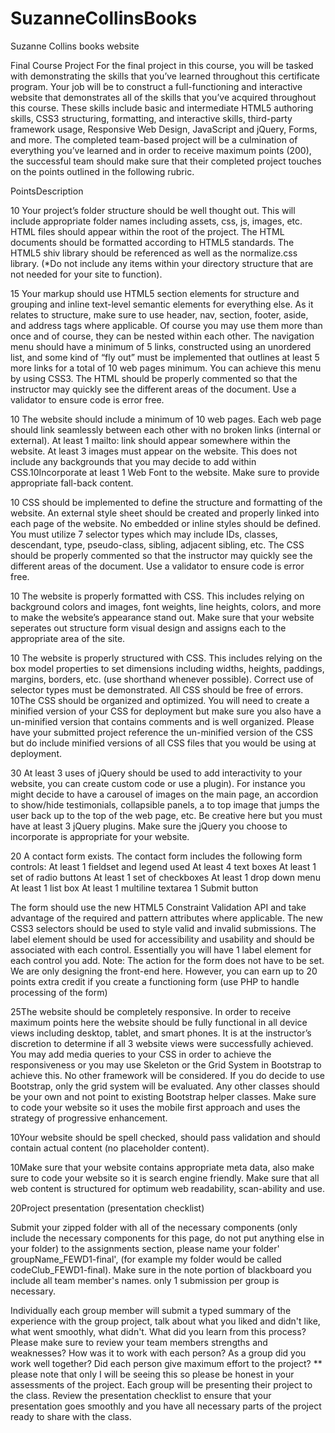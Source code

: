 # SuzanneCollinsBooks
Suzanne Collins books website


Final Course Project
For the final project in this course, you will be tasked with demonstrating the skills that you’ve learned throughout this certificate program. Your job will be to construct a full-functioning and interactive website that demonstrates all of the skills that you’ve acquired throughout this course. These skills include basic and intermediate HTML5 authoring skills, CSS3 structuring, formatting, and interactive skills, third-party framework usage, Responsive Web Design, JavaScript and jQuery, Forms, and more. The completed team-based project will be a culmination of everything you’ve learned and in order to receive maximum points (200), the successful team should make sure that their completed project touches on the points outlined in the following rubric.

PointsDescription

10 Your project’s folder structure should be well thought out. This will include appropriate folder names including assets, css, js, images, etc. HTML files should appear within the root of the project. The HTML documents should be formatted according to HTML5 standards. The HTML5 shiv library should be referenced as well as the normalize.css library. (*Do not include any items within your directory structure that are not needed for your site to function).

15 Your markup should use HTML5 section elements for structure and grouping and inline text-level semantic elements for everything else. As it relates to structure, make sure to use header, nav, section, footer, aside, and address tags where applicable. Of course you may use them more than once and of course, they can be nested within each other. The navigation menu should have a minimum of 5 links, constructed using an unordered list, and some kind of “fly out” must be implemented that outlines at least 5 more links for a total of 10 web pages minimum. You can achieve this menu by using CSS3. The HTML should be properly commented so that the instructor may quickly see the different areas of the document. Use a validator to ensure code is error free.

10 The website should include a minimum of 10 web pages. Each web page should link seamlessly between each other with no broken links (internal or external). At least 1 mailto: link should appear somewhere within the website. At least 3 images must appear on the website. This does not include any backgrounds that you may decide to add within CSS.10Incorporate at least 1 Web Font to the website. Make sure to provide appropriate fall-back content.

10 CSS should be implemented to define the structure and formatting of the website. An external style sheet should be created and properly linked into each page of the website. No embedded or inline styles should be defined. You must utilize 7 selector types which may include IDs, classes, descendant, type, pseudo-class, sibling, adjacent sibling, etc. The CSS should be properly commented so that the instructor may quickly see the different areas of the document. Use a validator to ensure code is error free.

10 The website is properly formatted with CSS. This includes relying on background colors and images, font weights, line heights, colors, and more to make the website’s appearance stand out. Make sure that your website seperates out structure form visual design and assigns each to the appropriate area of the site.

10 The website is properly structured with CSS. This includes relying on the box model properties to set dimensions including widths, heights, paddings, margins, borders, etc. (use shorthand whenever possible). Correct use of selector types must be demonstrated. All CSS should be free of errors. 10The CSS should be organized and optimized. You will need to create a minified version of your CSS for deployment but make sure you also have a un-minified version that contains comments and is well organized. Please have your submitted project reference the un-minified version of the CSS but do include minified versions of all CSS files that you would be using at deployment.

30 At least 3 uses of jQuery should be used to add interactivity to your website, you can create custom code or use a plugin). For instance you might decide to have a carousel of images on the main page, an accordion to show/hide testimonials, collapsible panels, a to top image that jumps the user back up to the top of the web page, etc. Be creative here but you must have at least 3 jQuery plugins. Make sure the jQuery you choose to incorporate is appropriate for your website. 

20
A contact form exists. The contact form includes the following form controls:
At least 1 fieldset and legend used
At least 4 text boxes
At least 1 set of radio buttons
At least 1 set of checkboxes
At least 1 drop down menu
At least 1 list box
At least 1 multiline textarea
1 Submit button

The form should use the new HTML5 Constraint Validation API and take advantage of the required and pattern attributes where applicable. The new CSS3 selectors should be used to style valid and invalid submissions. The label element should be used for accessibility and usability and should be associated with each control. Essentially you will have 1 label element for each control you add.
Note: The action for the form does not have to be set. We are only designing the front-end here. However, you can earn up to 20 points extra credit if you create a functioning form (use PHP to handle processing of the form)

25The website should be completely responsive. In order to receive maximum points here the website should be fully functional in all device views including desktop, tablet, and smart phones. It is at the instructor’s discretion to determine if all 3 website views were successfully achieved. You may add media queries to your CSS in order to achieve the responsiveness or you may use Skeleton or the Grid System in Bootstrap to achieve this. No other framework will be considered. If you do decide to use Bootstrap, only the grid system will be evaluated. Any other classes should be your own and not point to existing Bootstrap helper classes. Make sure to code your website so it uses the mobile first approach and uses the strategy of progressive enhancement.

10Your website should be spell checked, should pass validation and should contain actual content (no placeholder content).

10Make sure that your website contains appropriate meta data, also make sure to code your website so it is search engine friendly. Make sure that all web content is structured for optimum web readability, scan-ability and use.

20Project presentation (presentation checklist)
 
Submit your zipped folder with all of the necessary components (only include the necessary components for this page, do not put anything else in your folder) to the assignments section, please name your folder' groupName_FEWD1-final', (for example my folder would be called codeClub_FEWD1-final). Make sure in the note portion of blackboard you include all team member's names. only 1 submission per group is necessary.

Individually each group member will submit a typed summary of the experience with the group project, talk about what you liked and didn't like, what went smoothly, what didn't. What did you learn from this process? Please make sure to review your team members strengths and weaknesses? How was it to work with each person? As a group did you work well together? Did each person give maximum effort to the project? ** please note that only I will be seeing this so please be honest in your assessments of the project.
Each group will be presenting their project to the class. Review the presentation checklist to ensure that your presentation goes smoothly and you have all necessary parts of the project ready to share with the class.
